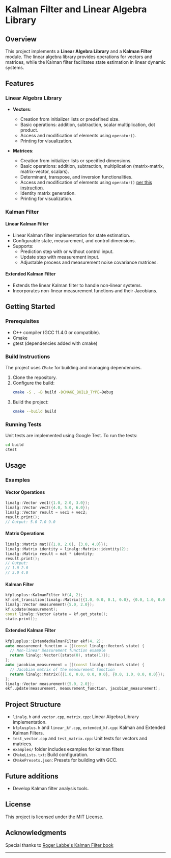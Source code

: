 # Kalman Filter and Linear Algebra Library

## Overview
This project implements a **Linear Algebra Library** and a **Kalman Filter** module. The linear algebra library provides operations for vectors and matrices, while the Kalman filter facilitates state estimation in linear dynamic systems.

## Features
### Linear Algebra Library
- **Vectors**:
  - Creation from initializer lists or predefined size.
  - Basic operations: addition, subtraction, scalar multiplication, dot product.
  - Access and modification of elements using `operator()`.
  - Printing for visualization.

- **Matrices**:
  - Creation from initializer lists or specified dimensions.
  - Basic operations: addition, subtraction, multiplication (matrix-matrix, matrix-vector, scalars).
  - Determinant, transpose, and inversion functionalities.
  - Access and modification of elements using `operator()` [per this instruction](https://isocpp.org/wiki/faq/operator-overloading#matrix-array-of-array).
  - Identity matrix generation.
  - Printing for visualization.

### Kalman Filter
#### Linear Kalman Filter
- Linear Kalman filter implementation for state estimation.
- Configurable state, measurement, and control dimensions.
- Supports:
  - Prediction step with or without control input.
  - Update step with measurement input.
  - Adjustable process and measurement noise covariance matrices.
#### Extended Kalman Filter
- Extends the linear Kalman filter to handle non-linear systems.
- Incorporates non-linear measurement functions and their Jacobians.

## Getting Started
### Prerequisites
- C++ compiler (GCC 11.4.0 or compatible).
- Cmake
- gtest (dependencies added with cmake)

### Build Instructions
The project uses `CMake` for building and managing dependencies.
1. Clone the repository.
2. Configure the build:
   ```bash
   cmake -S . -B build -DCMAKE_BUILD_TYPE=Debug
   ```
3. Build the project:
   ```bash
   cmake --build build
   ```

### Running Tests
Unit tests are implemented using Google Test. To run the tests:
```bash
cd build
ctest
```

## Usage
### Examples
#### Vector Operations
```cpp
linalg::Vector vec1({1.0, 2.0, 3.0});
linalg::Vector vec2({4.0, 5.0, 6.0});
linalg::Vector result = vec1 + vec2;
result.print();
// Output: 5.0 7.0 9.0
```

#### Matrix Operations
```cpp
linalg::Matrix mat({{1.0, 2.0}, {3.0, 4.0}});
linalg::Matrix identity = linalg::Matrix::identity(2);
linalg::Matrix result = mat * identity;
result.print();
// Output:
// 1.0 2.0
// 3.0 4.0
```

#### Kalman Filter
```cpp
kfplusplus::KalmanFilter kf(4, 2);
kf.set_transition(linalg::Matrix({{1.0, 0.0, 0.1, 0.0}, {0.0, 1.0, 0.0, 0.1}, {0.0, 0.0, 1.0, 0.0}, {0.0, 0.0, 0.0, 1.0}}));
linalg::Vector measurement({5.0, 2.0});
kf.update(measurement);
const linalg::Vector &state = kf.get_state();
state.print();
```

#### Extended Kalman Filter
```cpp
kfplusplus::ExtendedKalmanFilter ekf(4, 2);
auto measurement_function = [](const linalg::Vector& state) {
  // Non-linear measurement function example
  return linalg::Vector({state(0), state(1)});
};
auto jacobian_measurement = [](const linalg::Vector& state) {
  // Jacobian matrix of the measurement function
  return linalg::Matrix({{1.0, 0.0, 0.0, 0.0}, {0.0, 1.0, 0.0, 0.0}});
};
linalg::Vector measurement({5.0, 2.0});
ekf.update(measurement, measurement_function, jacobian_measurement);
```

## Project Structure
- `linalg.h` and `vector.cpp`, `matrix.cpp`: Linear Algebra Library implementation.
- `kfplusplus.h` and `linear_kf.cpp`, `extended_kf.cpp`: Kalman and Extended Kalman Filters.
- `test_vector.cpp` and `test_matrix.cpp`: Unit tests for vectors and matrices.
- `examples/` folder includes examples for kalman filters
- `CMakeLists.txt`: Build configuration.
- `CMakePresets.json`: Presets for building with GCC.

## Future additions

- Develop Kalman filter analysis tools.

## License
This project is licensed under the MIT License.

## Acknowledgments
Special thanks to [Roger Labbe's Kalman Filter book](https://github.com/rlabbe/Kalman-and-Bayesian-Filters-in-Python)

---

